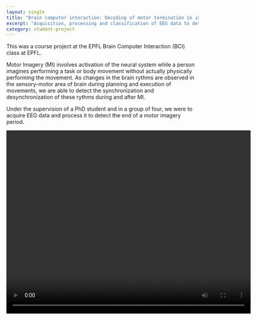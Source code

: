 ```yaml
---
layout: single
title: "Brain computer interaction: Decoding of motor termination in imagined movement"
excerpt: "Acquisition, processing and classification of EEG data to detect the a motor imagery termination event<br/><img src='/images/bci_rebound.png' style='width:1200px;'>"
category: student-project
---
```




<!-- Introduction of the project -->
This was a course project at the EPFL Brain Computer Interaction (BCI) class at EPFL.

Motor Imagery (MI) involves activation of the neural
system while a person imagines performing a task or
body movement without actually physically performing
the movement. As changes in the brain rythms are observed in the sensory-motor area of brain during planning
and execution of movements, we are able to detect the synchronization and desynchronization of these rythms during and after MI.

 Under the supervision of a PhD student and in a group of four, we were to acquire EEG data and process it to detect the end of a motor imagery period.

<!-- Problematic -->

<!-- <figure> -->
 <video width="640" height="480" controls>
  <source src="/files/demo_bci.mp4" type="video/mp4">
    <figcaption>Demonstration of the protocol, with online event detection</figcaption>
</video>

<!-- <figcaption></figcaption> -->
<!-- </figure> -->

<!-- My approach -->

<!-- Challenges -->

<!-- Results -->